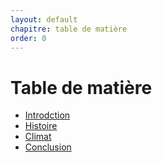 ```yaml
---
layout: default
chapitre: table de matière
order: 0
---
```


# Table de matière

- [Introdction](#introduction)
- [Histoire](#histoire)
- [Climat](#climat)
- [Conclusion](#conclusion)
<!-- new slide -->